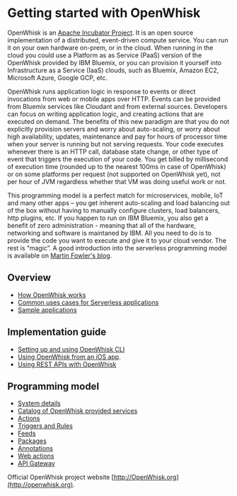 # Getting started with OpenWhisk

OpenWhisk is an [Apache Incubator Project](https://incubator.apache.org/projects/openwhisk.html). It is an open source implementation of a distributed, event-driven compute service. You can run it on your own hardware on-prem, or in the cloud. When running in the cloud you could use a Platform as as Service (PaaS) version of the OpenWhisk provided by IBM Bluemix, or you can provision it yourself into Infrastructure as a Service (IaaS) clouds, such as Bluemix, Amazon EC2, Microsoft Azure, Google GCP, etc. 

OpenWhisk runs application logic in response to events or direct invocations from web or mobile apps over HTTP. Events can be provided from Bluemix services like Cloudant and from external sources. Developers can focus on writing application logic, and creating actions that are executed on demand. The benefits of this new paradigm are that you do not explicitly provision servers and worry about auto-scaling, or worry about high availability, updates, maintenance and pay for hours of processor time when your server is running but not serving requests. Your code executes whenever there is an HTTP call, database state change, or other type of event that triggers the execution of your code. You get billed by millisecond of execution time (rounded up to the nearest 100ms in case of OpenWhisk) or on some platforms per request (not supported on OpenWhisk yet), not per hour of JVM regardless whether that VM was doing useful work or not.

This programming model is a perfect match for microservices, mobile, IoT and many other apps – you get inherent auto-scaling and load balancing out of the box without having to manually configure clusters, load balancers, http plugins, etc. If you happen to run on IBM Bluemix, you also get a benefit of zero administration - meaning that all of the hardware, networking and software is maintaned by IBM. All you need to do is to provide the code you want to execute and give it to your cloud vendor. The rest is “magic”. A good introduction into the serverless programming model is available on [Martin Fowler's blog](https://martinfowler.com/articles/serverless.html).

## Overview
- [How OpenWhisk works](./about.md)
- [Common uses cases for Serverless applications](./use_cases.md)
- [Sample applications](./samples.md)

<!--
- [Is serverless a good fit for my application?](./goodfit.md)
-->

<!-- TODO - need to add the following items and pages in the future:
- Concurrency
- Error processing
- Security
- Scalability
- Logging
- Pricing (for Bluemix only)
-->

## Implementation guide
- [Setting up and using OpenWhisk CLI](./cli.md)
- [Using OpenWhisk from an iOS app](./mobile_sdk.md).
- [Using REST APIs with OpenWhisk](./rest_api.md)

<!-- TODO - need to add the following items and pages in the future:
- Development workflow
- IDE and toolchain
- When OpenWhisk is a good choice and when it is not
- Building applications from scratch
- Extending existing applications
- Using OpenWhisk as the integration tool
- Integrating with API Management
- Running OpenWhisk (PaaS versus RYO, private, public, dedicated)
- Best practices for rules
- Performance considerations
- Deployment of applications
- Debugging
- Monitoring of applications
- Writing applications with maximum portability
- Publishing events
- Out of the box services and triggers
- CDN integration
- Security
- Limitations
-->

## Programming model
- [System details](./reference.md)
- [Catalog of OpenWhisk provided services](./catalog.md)
- [Actions](./actions.md)
- [Triggers and Rules](./triggers_rules.md)
- [Feeds](./feeds.md)
- [Packages](./packages.md)
- [Annotations](./annotations.md)
- [Web actions](./webactions.md)
- [API Gateway](./apigateway.md)

<!-- TODO - need to add the following items and pages in the future:
- Concurrency
- Error processing
- Integration with Serverless Framework
-->

Official OpenWhisk project website [http://OpenWhisk.org](http://openwhisk.org).

<!-- ## Setting up the OpenWhisk CLI - moved to cli.md -->

<!-- ## Using REST APIs with OpenWhisk - moved to rest_api.md -->

<!-- ## OpenWhisk Hello World example - moved to samples.md -->
